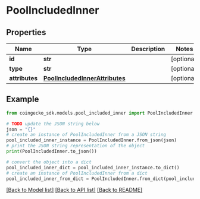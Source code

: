# PoolIncludedInner


## Properties

Name | Type | Description | Notes
------------ | ------------- | ------------- | -------------
**id** | **str** |  | [optional] 
**type** | **str** |  | [optional] 
**attributes** | [**PoolIncludedInnerAttributes**](PoolIncludedInnerAttributes.md) |  | [optional] 

## Example

```python
from coingecko_sdk.models.pool_included_inner import PoolIncludedInner

# TODO update the JSON string below
json = "{}"
# create an instance of PoolIncludedInner from a JSON string
pool_included_inner_instance = PoolIncludedInner.from_json(json)
# print the JSON string representation of the object
print(PoolIncludedInner.to_json())

# convert the object into a dict
pool_included_inner_dict = pool_included_inner_instance.to_dict()
# create an instance of PoolIncludedInner from a dict
pool_included_inner_from_dict = PoolIncludedInner.from_dict(pool_included_inner_dict)
```
[[Back to Model list]](../README.md#documentation-for-models) [[Back to API list]](../README.md#documentation-for-api-endpoints) [[Back to README]](../README.md)


